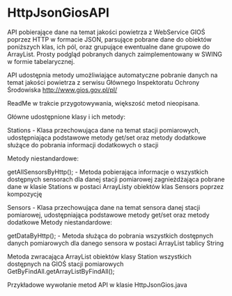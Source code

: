 # HttpJsonGiosAPI

API pobierające dane na temat jakości powietrza z WebService GIOŚ poprzez HTTP w formacie JSON, parsujące pobrane dane do obiektów poniższych klas, ich pól, oraz grupujące ewentualne dane grupowe do ArrayList. Prosty podgląd pobranych danych zaimplementowany w SWING w formie tabelarycznej.

API udostępnia metody umożliwiające automatyczne pobranie danych na temat jakości powietrza z serwisu Głównego Inspektoratu Ochrony Środowiska http://www.gios.gov.pl/pl/ 

ReadMe w trakcie przygotowywania, większość metod nieopisana.

Główne udostępnione klasy i ich metody:

Stations - Klasa przechowująca dane na temat stacji pomiarowych, udostępniająca podstawowe metody get/set oraz metody dodatkowe służące do pobrania informacji dodatkowych o stacji

Metody niestandardowe:

getAllSensorsByHttp(); - Metoda pobierająca informacje o wszystkich dostępnych sensorach dla danej stacji pomiarowej zagnieżdżająca pobrane dane w klasie Stations w postaci ArrayListy obiektów klas Sensors poprzez kompozycję

Sensors - Klasa przechowująca dane na temat sensora danej stacji pomiarowej, udostępniająca podstawowe metody get/set oraz metody dodatkowe
Metody niestandardowe:

getDataByHttp(); - Metoda służąca do pobrania wszystkich dostępnych danych pomiarowych dla danego sensora w postaci ArrayList tablicy String


Metoda zwracająca ArrayList obiektów klasy Station wszystkich dostępnych na GIOŚ stacji pomiarowych
GetByFindAll.getArrayListByFindAll();





Przykładowe wywołanie metod API w klasie HttpJsonGios.java
